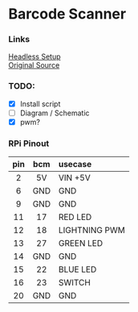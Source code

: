 # Barcode Scanner

### Links
[Headless Setup](https://desertbot.io/blog/headless-pi-zero-w-wifi-setup-windows)  
[Original Source](https://www.pyimagesearch.com/2018/05/21/an-opencv-barcode-and-qr-code-scanner-with-zbar/)

### TODO:
* [x] Install script
* [ ] Diagram / Schematic
* [x] pwm?

### RPi Pinout
|  pin  |  bcm  | usecase         |
| :---: | :---: | :---            |
|  2    |  5V   | VIN +5V         |
|  6    |  GND  | GND             |
|  9    |  GND  | GND             |
|  11   |  17   | RED LED         |
|  12   |  18   | LIGHTNING PWM   |
|  13   |  27   | GREEN LED       |
|  14   |  GND  | GND             |
|  15   |  22   | BLUE LED        |
|  16   |  23   | SWITCH          |
|  20   |  GND  | GND             |
